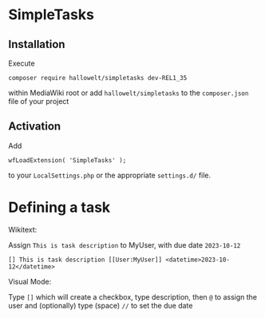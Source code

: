 # SimpleTasks

## Installation
Execute

    composer require hallowelt/simpletasks dev-REL1_35
within MediaWiki root or add `hallowelt/simpletasks` to the
`composer.json` file of your project

## Activation
Add

    wfLoadExtension( 'SimpleTasks' );
to your `LocalSettings.php` or the appropriate `settings.d/` file.

# Defining a task

Wikitext:

Assign `This is task description` to MyUser, with due date `2023-10-12`

`[] This is task description [[User:MyUser]] <datetime>2023-10-12</datetime>`

Visual Mode:

Type `[]` which will create a checkbox, type description, then `@` to assign the user and (optionally) type (space) `//` to set the due date
